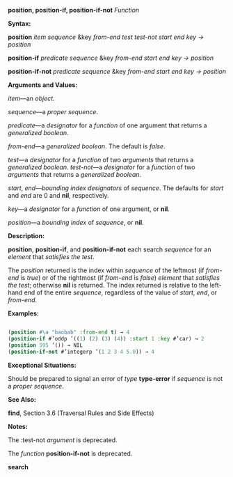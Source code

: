 **position, position-if, position-if-not** *Function* 



**Syntax:** 



**position** *item sequence* &amp;key *from-end test test-not start end key → position* 



**position-if** *predicate sequence* &amp;key *from-end start end key → position* 



**position-if-not** *predicate sequence* &amp;key *from-end start end key → position* 



**Arguments and Values:** 



*item*—an *object*. 



*sequence*—a *proper sequence*. 



*predicate*—a *designator* for a *function* of one argument that returns a *generalized boolean*. 



 



 



*from-end*—a *generalized boolean*. The default is *false*. 



*test*—a *designator* for a *function* of two *arguments* that returns a *generalized boolean*. *test-not*—a *designator* for a *function* of two *arguments* that returns a *generalized boolean*. 



*start*, *end*—*bounding index designators* of *sequence*. The defaults for *start* and *end* are 0 and **nil**, respectively. 



*key*—a *designator* for a *function* of one argument, or **nil**. 



*position*—a *bounding index* of *sequence*, or **nil**. 



**Description:** 



**position**, **position-if**, and **position-if-not** each search *sequence* for an *element* that *satisfies the test*. 



The *position* returned is the index within *sequence* of the leftmost (if *from-end* is *true*) or of the rightmost (if *from-end* is *false*) *element* that *satisfies the test*; otherwise **nil** is returned. The index returned is relative to the left-hand end of the entire *sequence*, regardless of the value of *start*, *end*, or *from-end*. 



**Examples:**
```lisp

(position #\a "baobab" :from-end t) → 4 
(position-if #’oddp ’((1) (2) (3) (4)) :start 1 :key #’car) → 2 
(position 595 ’()) → NIL 
(position-if-not #’integerp ’(1 2 3 4 5.0)) → 4 

```
**Exceptional Situations:** 



Should be prepared to signal an error of *type* **type-error** if *sequence* is not a *proper sequence*. 



**See Also:** 



**find**, Section 3.6 (Traversal Rules and Side Effects) 



**Notes:** 



The :test-not *argument* is deprecated. 



The *function* **position-if-not** is deprecated. 







 



 



**search** 



